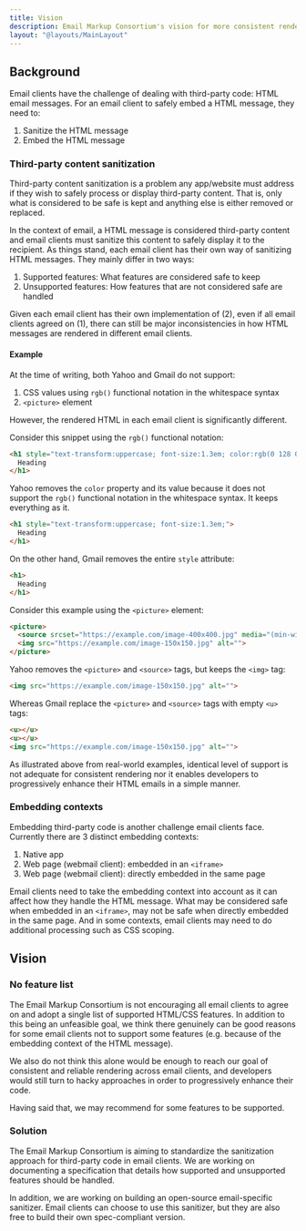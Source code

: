 ```yaml
---
title: Vision
description: Email Markup Consortium's vision for more consistent rendering in email clients.
layout: "@layouts/MainLayout"
---
```


## Background

Email clients have the challenge of dealing with third-party code: HTML email messages. For an email client to safely embed a HTML message, they need to:

1. Sanitize the HTML message
2. Embed the HTML message

### Third-party content sanitization

Third-party content sanitization is a problem any app/website must address if they wish to safely process or display third-party content. That is, only what is considered to be safe is kept and anything else is either removed or replaced.

In the context of email, a HTML message is considered third-party content and email clients must sanitize this content to safely display it to the recipient. As things stand, each email client has their own way of sanitizing HTML messages. They mainly differ in two ways:

1. Supported features: What features are considered safe to keep
2. Unsupported features: How features that are not considered safe are handled

Given each email client has their own implementation of (2), even if all email clients agreed on (1), there can still be major inconsistencies in how HTML messages are rendered in different email clients.

#### Example

At the time of writing, both Yahoo and Gmail do not support:

1. CSS values using `rgb()` functional notation in the whitespace syntax
2. `<picture>` element

However, the rendered HTML in each email client is significantly different.

Consider this snippet using the `rgb()` functional notation:

```html
<h1 style="text-transform:uppercase; font-size:1.3em; color:rgb(0 128 0 / .8);">
  Heading
</h1>
```

Yahoo removes the `color` property and its value because it does not support the `rgb()` functional notation in the whitespace syntax. It keeps everything as it.

```html
<h1 style="text-transform:uppercase; font-size:1.3em;">
  Heading
</h1>
```

On the other hand, Gmail removes the entire `style` attribute:

```html
<h1>
  Heading
</h1>
```

Consider this example using the `<picture>` element:

```html
<picture>
  <source srcset="https://example.com/image-400x400.jpg" media="(min-width: 800px)">
  <img src="https://example.com/image-150x150.jpg" alt="">
</picture>
```

Yahoo removes the `<picture>` and `<source>` tags, but keeps the `<img>` tag:

```html
<img src="https://example.com/image-150x150.jpg" alt="">
```

Whereas Gmail replace the `<picture>` and `<source>` tags with empty `<u>` tags:

```html
<u></u>
<u></u>
<img src="https://example.com/image-150x150.jpg" alt="">
```

As illustrated above from real-world examples, identical level of support is not adequate for consistent rendering nor it enables developers to progressively enhance their HTML emails in a simple manner.

### Embedding contexts

Embedding third-party code is another challenge email clients face. Currently there are 3 distinct embedding contexts:

1. Native app
2. Web page (webmail client): embedded in an `<iframe>`
3. Web page (webmail client): directly embedded in the same page

Email clients need to take the embedding context into account as it can affect how they handle the HTML message. What may be considered safe when embedded in an `<iframe>`, may not be safe when directly embedded in the same page. And in some contexts, email clients may need to do additional processing such as CSS scoping.

## Vision

### No feature list

The Email Markup Consortium is not encouraging all email clients to agree on and adopt a single list of supported HTML/CSS features. In addition to this being an unfeasible goal, we think there genuinely can be good reasons for some email clients not to support some features (e.g. because of the embedding context of the HTML message).

We also do not think this alone would be enough to reach our goal of consistent and reliable rendering across email clients, and developers would still turn to hacky approaches in order to progressively enhance their code.

Having said that, we may recommend for some features to be supported.

### Solution

The Email Markup Consortium is aiming to standardize the sanitization approach for third-party code in email clients. We are working on documenting a specification that details how supported and unsupported features should be handled.

In addition, we are working on building an open-source email-specific sanitizer. Email clients can choose to use this sanitizer, but they are also free to build their own spec-compliant version.